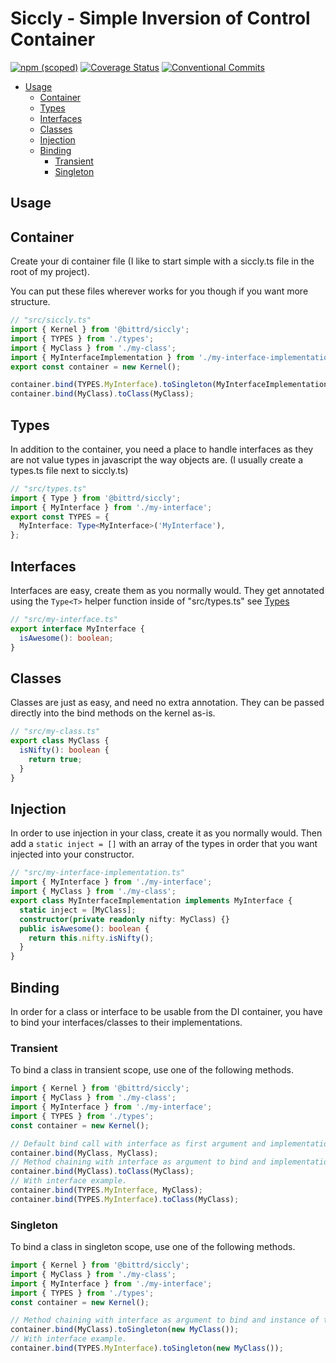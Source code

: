 # Siccly - Simple Inversion of Control Container

[![npm (scoped)](https://img.shields.io/npm/v/@bittrd/siccly.svg)](https://www.npmjs.com/package/@bittrd/siccly)
[![Coverage Status](https://coveralls.io/repos/github/bittrd/siccly/badge.svg?branch=master)](https://coveralls.io/github/bittrd/siccly?branch=master)
[![Conventional Commits](https://img.shields.io/badge/Conventional%20Commits-1.0.0-yellow.svg)](https://conventionalcommits.org)
<!--toc-start-->

- [Usage](#Usage)
  - [Container](#Container)
  - [Types](#Types)
  - [Interfaces](#Interfaces)
  - [Classes](#Classes)
  - [Injection](#Classes)
  - [Binding](#Binding)
    - [Transient](#Transient)
    - [Singleton](#Singleton)

<!--toc-end-->

## Usage

## Container

Create your di container file (I like to start simple with a siccly.ts file in the root of my project).

You can put these files wherever works for you though if you want more structure.

```typescript
// "src/siccly.ts"
import { Kernel } from '@bittrd/siccly';
import { TYPES } from './types';
import { MyClass } from './my-class';
import { MyInterfaceImplementation } from './my-interface-implementation';
export const container = new Kernel();

container.bind(TYPES.MyInterface).toSingleton(MyInterfaceImplementation);
container.bind(MyClass).toClass(MyClass);
```

## Types

In addition to the container, you need a place to handle interfaces as they are not value types in javascript the way objects are. (I usually create a types.ts file next to siccly.ts)

```typescript
// "src/types.ts"
import { Type } from '@bittrd/siccly';
import { MyInterface } from './my-interface';
export const TYPES = {
  MyInterface: Type<MyInterface>('MyInterface'),
};
```

## Interfaces

Interfaces are easy, create them as you normally would. They get annotated using the `Type<T>` helper function inside of "src/types.ts" see [Types](#Types)

```typescript
// "src/my-interface.ts"
export interface MyInterface {
  isAwesome(): boolean;
}
```

## Classes

Classes are just as easy, and need no extra annotation. They can be passed directly into the bind methods on the kernel as-is.

```typescript
// "src/my-class.ts"
export class MyClass {
  isNifty(): boolean {
    return true;
  }
}
```

## Injection

In order to use injection in your class, create it as you normally would. Then add a `static inject = []` with an array of the types in order that you want injected into your constructor.

```typescript
// "src/my-interface-implementation.ts"
import { MyInterface } from './my-interface';
import { MyClass } from './my-class';
export class MyInterfaceImplementation implements MyInterface {
  static inject = [MyClass];
  constructor(private readonly nifty: MyClass) {}
  public isAwesome(): boolean {
    return this.nifty.isNifty();
  }
}
```

## Binding

In order for a class or interface to be usable from the DI container, you have to bind your interfaces/classes to their implementations.

### Transient

To bind a class in transient scope, use one of the following methods.

```typescript
import { Kernel } from '@bittrd/siccly';
import { MyClass } from './my-class';
import { MyInterface } from './my-interface';
import { TYPES } from './types';
const container = new Kernel();

// Default bind call with interface as first argument and implementation class as second.
container.bind(MyClass, MyClass);
// Method chaining with interface as argument to bind and implementation as argument to toClass
container.bind(MyClass).toClass(MyClass);
// With interface example.
container.bind(TYPES.MyInterface, MyClass);
container.bind(TYPES.MyInterface).toClass(MyClass);
```

### Singleton

To bind a class in singleton scope, use one of the following methods.

```typescript
import { Kernel } from '@bittrd/siccly';
import { MyClass } from './my-class';
import { MyInterface } from './my-interface';
import { TYPES } from './types';
const container = new Kernel();

// Method chaining with interface as argument to bind and instance of the object as argument to toSingleton
container.bind(MyClass).toSingleton(new MyClass());
// With interface example.
container.bind(TYPES.MyInterface).toSingleton(new MyClass());
```
